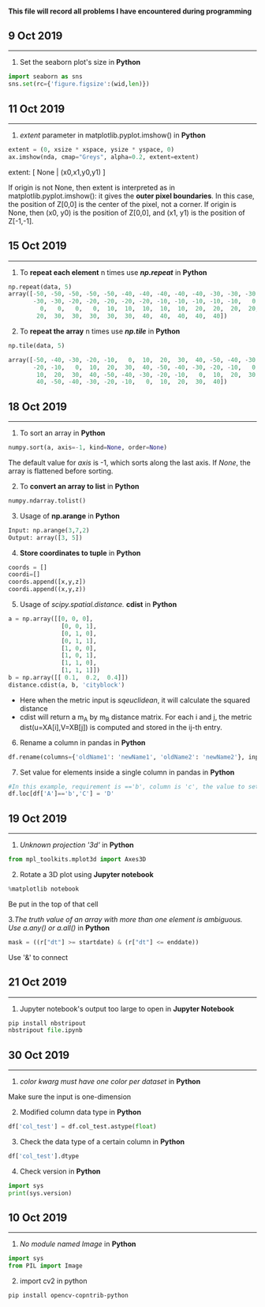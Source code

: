 #### This file will record all problems I have encountered during programming


## 9 Oct 2019
----------
1. Set the seaborn plot's size  in **Python**
```Python
import seaborn as sns
sns.set(rc={'figure.figsize':(wid,len)})
```

## 11 Oct 2019
----------
1. *extent* parameter in matplotlib.pyplot.imshow() in **Python**
```Python
extent = (0, xsize * xspace, ysize * yspace, 0)
ax.imshow(nda, cmap="Greys", alpha=0.2, extent=extent)
```
extent: [ None | (x0,x1,y0,y1) ]

If origin is not None, then extent is interpreted as in matplotlib.pyplot.imshow(): it gives the **outer pixel boundaries**. In this case, the position of Z[0,0] is the center of the pixel, not a corner. If origin is None, then (x0, y0) is the position of Z[0,0], and (x1, y1) is the position of Z[-1,-1].


## 15 Oct 2019
----------
1. To **repeat each element** n times use ***np.repeat*** in **Python**
```Python 
np.repeat(data, 5)
array([-50, -50, -50, -50, -50, -40, -40, -40, -40, -40, -30, -30, -30,
       -30, -30, -20, -20, -20, -20, -20, -10, -10, -10, -10, -10,   0,
         0,   0,   0,   0,  10,  10,  10,  10,  10,  20,  20,  20,  20,
        20,  30,  30,  30,  30,  30,  40,  40,  40,  40,  40])
```
2. To **repeat the array** n times use ***np.tile*** in **Python**
```Python 
np.tile(data, 5)

array([-50, -40, -30, -20, -10,   0,  10,  20,  30,  40, -50, -40, -30,
       -20, -10,   0,  10,  20,  30,  40, -50, -40, -30, -20, -10,   0,
        10,  20,  30,  40, -50, -40, -30, -20, -10,   0,  10,  20,  30,
        40, -50, -40, -30, -20, -10,   0,  10,  20,  30,  40])
```
## 18 Oct 2019
----------
1. To sort an array in **Python**
```Python 
numpy.sort(a, axis=-1, kind=None, order=None)
```
The default value for *axis* is -1, which sorts along the last axis. If *None*, the array is flattened before sorting. 

2. To **convert an array to list** in **Python**
```Python 
numpy.ndarray.tolist()
```

3. Usage of **np.arange** in **Python**
```Python 
Input: np.arange(3,7,2)
Output: array([3, 5])
```

4. **Store coordinates to tuple** in **Python**
```Python
coords = []
coordi=[]
coords.append([x,y,z])
coordi.append((x,y,z))
 ```
5. Usage of *scipy.spatial.distance.* **cdist** in **Python**
```Python 
a = np.array([[0, 0, 0],
               [0, 0, 1],
               [0, 1, 0],
               [0, 1, 1],
               [1, 0, 0],
               [1, 0, 1],
               [1, 1, 0],
               [1, 1, 1]])
b = np.array([[ 0.1,  0.2,  0.4]])
distance.cdist(a, b, 'cityblock')
```
  * Here when the metric input is *sqeuclidean*, it will calculate the squared distance
  * cdist will return a m<sub>A</sub> by m<sub>B</sub> distance matrix. For each i and j, the metric dist(u=XA[i],V=XB[j]) is computed and stored in the ij-th entry.
  
6. Rename a column in pandas in **Python**
```Python 
df.rename(columns={'oldName1': 'newName1', 'oldName2': 'newName2'}, inplace=True)
```
7. Set value for elements inside a single column in pandas in **Python**
```Python 
#In this example, requirement is =='b', column is 'c', the value to set is 'D'
df.loc[df['A']=='b','C'] = 'D'
```
## 19 Oct 2019
----------
1. *Unknown projection '3d'* in **Python**
```Python 
from mpl_toolkits.mplot3d import Axes3D
```
2. Rotate a 3D plot using **Jupyter notebook**
```Python 
%matplotlib notebook
```
Be put in the top of that cell

3.*The truth value of an array with more than one element is ambiguous. Use a.any() or a.all()* in **Python**
```Python 
mask = ((r["dt"] >= startdate) & (r["dt"] <= enddate))
```
Use '&' to connect


## 21 Oct 2019
----------
1. Jupyter notebook's output too large to open in **Jupyter Notebook**
```Python
pip install nbstripout
nbstripout file.ipynb
```
## 30 Oct 2019
----------
1. *color kwarg must have one color per dataset* in **Python**

Make sure the input is one-dimension

2. Modified column data type in **Python**
```Python
df['col_test'] = df.col_test.astype(float)
```
3. Check the data type of a certain column in **Python**
```Python
df['col_test'].dtype
```
4. Check version in **Python**
```Python
import sys
print(sys.version) 
```

## 10 Oct 2019
----------
1. *No module named Image* in **Python**
```Python
import sys
from PIL import Image
```
2. import cv2 in python

```Shell
pip install opencv-copntrib-python
```
